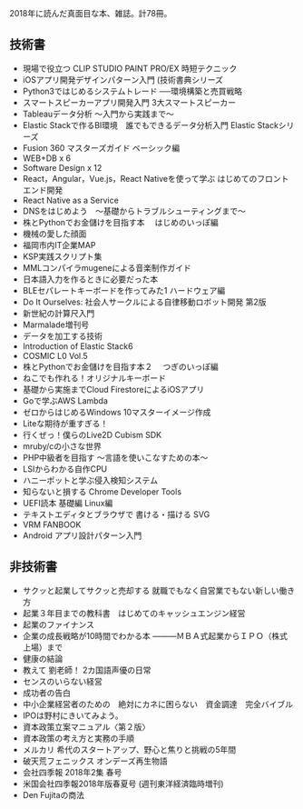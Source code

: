 2018年に読んだ真面目な本、雑誌。計78冊。

## 技術書

* 現場で役立つ CLIP STUDIO PAINT PRO/EX 時短テクニック
* iOSアプリ開発デザインパターン入門 (技術書典シリーズ
* Python3ではじめるシステムトレード ──環境構築と売買戦略
* スマートスピーカーアプリ開発入門 3大スマートスピーカー
* Tableauデータ分析 ～入門から実践まで～
* Elastic Stackで作るBI環境　誰でもできるデータ分析入門 Elastic Stackシリーズ
* Fusion 360 マスターズガイド ベーシック編
* WEB+DB x 6
* Software Design x 12
* React，Angular，Vue.js，React Nativeを使って学ぶ はじめてのフロントエンド開発
* React Native as a Service
* DNSをはじめよう　～基礎からトラブルシューティングまで～
* 株とPythonでお金儲けを目指す本 　はじめのいっぽ編
* 機械の愛した顔面
* 福岡市内IT企業MAP
* KSP実践スクリプト集
* MMLコンパイラmugeneによる音楽制作ガイド
* 日本語入力を作るときに必要だった本
* BLEセパレートキーボードを作ってみた1 ハードウェア編
* Do It Ourselves: 社会人サークルによる自律移動ロボット開発 第2版
* 新世紀の計算尺入門
* Marmalade増刊号
* データを加工する技術
* Introduction of Elastic Stack6
* COSMIC L0 Vol.5
* 株とPythonでお金儲けを目指す本２ 　つぎのいっぽ編
* ねこでも作れる！オリジナルキーボード
* 基礎から実施までCloud FirestoreによるiOSアプリ
* Goで学ぶAWS Lambda
* ゼロからはじめるWindows 10マスターイメージ作成
* Liteな期待が重すぎる！
* 行くぜっ！僕らのLive2D Cubism SDK
* mruby/cの小さな世界
* PHP中級者を目指す 〜言語を使いこなすための本〜
* LSIからわかる自作CPU
* ハニーポットと学ぶ侵入検知システム
* 知らないと損する Chrome Developer Tools
* UEFI読本 基礎編 Linux編
* テキストエディタとブラウザで 書ける・描ける SVG
* VRM FANBOOK
* Android アプリ設計パターン入門

## 非技術書

* サクッと起業してサクッと売却する 就職でもなく自営業でもない新しい働き方
* 起業３年目までの教科書　はじめてのキャッシュエンジン経営
* 起業のファイナンス
* 企業の成長戦略が10時間でわかる本 ―――ＭＢＡ式起業からＩＰＯ（株式上場）まで 
* 健康の結論
* 教えて 劉老師！ 2カ国語声優の日常 
* センスのいらない経営
* 成功者の告白
* 中小企業経営者のための　絶対にカネに困らない　資金調達　完全バイブル 
* IPOは野村にきいてみよう。
* 資本政策立案マニュアル〈第２版〉
* 資本政策の考え方と実務の手順
* メルカリ 希代のスタートアップ、野心と焦りと挑戦の5年間
* 破天荒フェニックス オンデーズ再生物語 
* 会社四季報 2018年2集 春号
* 米国会社四季報2018年版春夏号 (週刊東洋経済臨時増刊) 
* Den Fujitaの商法
